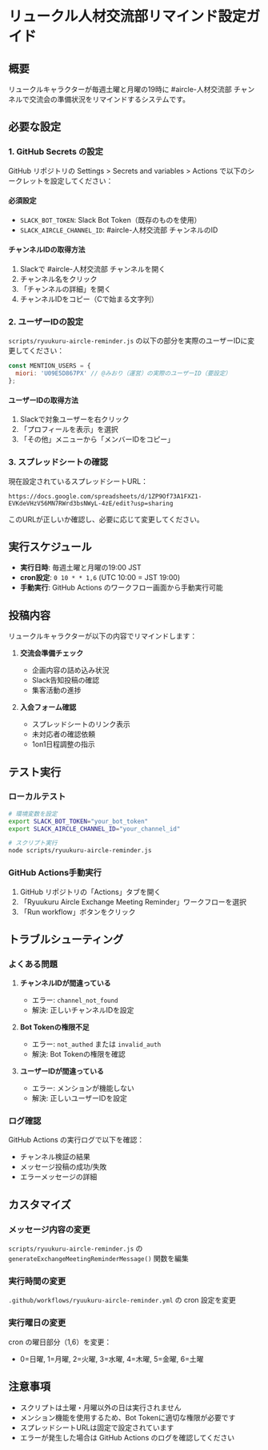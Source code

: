 # リュークル人材交流部リマインド設定ガイド

## 概要
リュークルキャラクターが毎週土曜と月曜の19時に #aircle-人材交流部 チャンネルで交流会の準備状況をリマインドするシステムです。

## 必要な設定

### 1. GitHub Secrets の設定

GitHub リポジトリの Settings > Secrets and variables > Actions で以下のシークレットを設定してください：

#### 必須設定
- `SLACK_BOT_TOKEN`: Slack Bot Token（既存のものを使用）
- `SLACK_AIRCLE_CHANNEL_ID`: #aircle-人材交流部 チャンネルのID

#### チャンネルIDの取得方法
1. Slackで #aircle-人材交流部 チャンネルを開く
2. チャンネル名をクリック
3. 「チャンネルの詳細」を開く
4. チャンネルIDをコピー（Cで始まる文字列）

### 2. ユーザーIDの設定

`scripts/ryuukuru-aircle-reminder.js` の以下の部分を実際のユーザーIDに変更してください：

```javascript
const MENTION_USERS = {
  miori: 'U09E5D867PX' // @みおり（運営）の実際のユーザーID（要設定）
};
```

#### ユーザーIDの取得方法
1. Slackで対象ユーザーを右クリック
2. 「プロフィールを表示」を選択
3. 「その他」メニューから「メンバーIDをコピー」

### 3. スプレッドシートの確認

現在設定されているスプレッドシートURL：
```
https://docs.google.com/spreadsheets/d/1ZP9Of73A1FXZ1-EVKdeVHzV56MN7RWrd3bsNWyL-4zE/edit?usp=sharing
```

このURLが正しいか確認し、必要に応じて変更してください。

## 実行スケジュール

- **実行日時**: 毎週土曜と月曜の19:00 JST
- **cron設定**: `0 10 * * 1,6` (UTC 10:00 = JST 19:00)
- **手動実行**: GitHub Actions のワークフロー画面から手動実行可能

## 投稿内容

リュークルキャラクターが以下の内容でリマインドします：

1. **交流会準備チェック**
   - 企画内容の詰め込み状況
   - Slack告知投稿の確認
   - 集客活動の進捗

2. **入会フォーム確認**
   - スプレッドシートのリンク表示
   - 未対応者の確認依頼
   - 1on1日程調整の指示

## テスト実行

### ローカルテスト
```bash
# 環境変数を設定
export SLACK_BOT_TOKEN="your_bot_token"
export SLACK_AIRCLE_CHANNEL_ID="your_channel_id"

# スクリプト実行
node scripts/ryuukuru-aircle-reminder.js
```

### GitHub Actions手動実行
1. GitHub リポジトリの「Actions」タブを開く
2. 「Ryuukuru Aircle Exchange Meeting Reminder」ワークフローを選択
3. 「Run workflow」ボタンをクリック

## トラブルシューティング

### よくある問題

1. **チャンネルIDが間違っている**
   - エラー: `channel_not_found`
   - 解決: 正しいチャンネルIDを設定

2. **Bot Tokenの権限不足**
   - エラー: `not_authed` または `invalid_auth`
   - 解決: Bot Tokenの権限を確認

3. **ユーザーIDが間違っている**
   - エラー: メンションが機能しない
   - 解決: 正しいユーザーIDを設定

### ログ確認

GitHub Actions の実行ログで以下を確認：
- チャンネル検証の結果
- メッセージ投稿の成功/失敗
- エラーメッセージの詳細

## カスタマイズ

### メッセージ内容の変更
`scripts/ryuukuru-aircle-reminder.js` の `generateExchangeMeetingReminderMessage()` 関数を編集

### 実行時間の変更
`.github/workflows/ryuukuru-aircle-reminder.yml` の cron 設定を変更

### 実行曜日の変更
cron の曜日部分（1,6）を変更：
- 0=日曜, 1=月曜, 2=火曜, 3=水曜, 4=木曜, 5=金曜, 6=土曜

## 注意事項

- スクリプトは土曜・月曜以外の日は実行されません
- メンション機能を使用するため、Bot Tokenに適切な権限が必要です
- スプレッドシートURLは固定で設定されています
- エラーが発生した場合は GitHub Actions のログを確認してください
